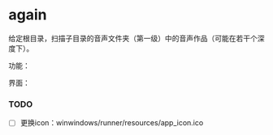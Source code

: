 # again

给定根目录，扫描子目录的音声文件夹（第一级）中的音声作品（可能在若干个深度下）。  

功能：

界面：


### TODO

- [ ] 更换icon：winwindows/runner/resources/app_icon.ico
